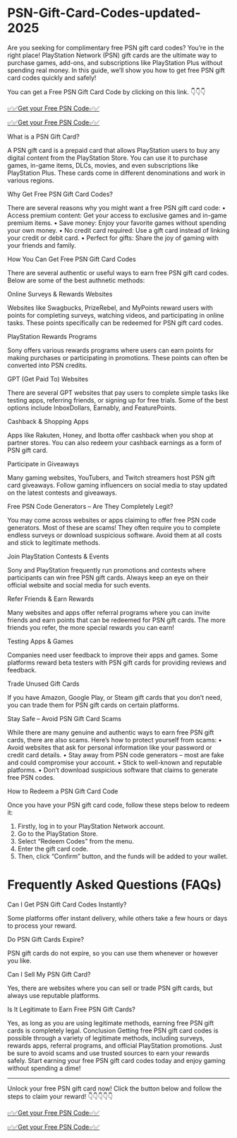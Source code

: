 # PSN-Gift-Card-Codes-updated-2025
Are you seeking for complimentary free PSN gift card codes? You’re in the right place! PlayStation Network (PSN) gift cards are the ultimate way to purchase games, add-ons, and subscriptions like PlayStation Plus without spending real money. In this guide, we’ll show you how to get free PSN gift card codes quickly and safely!

You can get a Free PSN Gift Card Code by clicking on this link. 👇👇👇

[✅✅Get your Free PSN Code✅✅](https://premium.topgiftcardusa.com/mshej002/aiogcsnd.html)

[✅✅Get your Free PSN Code✅✅](https://premium.topgiftcardusa.com/mshej002/aiogcsnd.html)

What is a PSN Gift Card?

A PSN gift card is a prepaid card that allows PlayStation users to buy any digital content from the PlayStation Store. You can use it to purchase games, in-game items, DLCs, movies, and even subscriptions like PlayStation Plus. These cards come in different denominations and work in various regions.

Why Get Free PSN Gift Card Codes?

There are several reasons why you might want a free PSN gift card code:
•	Access premium content: Get your access to exclusive games and in-game premium items.
•	Save money: Enjoy your favorite games without spending your own money.
•	No credit card required: Use a gift card instead of linking your credit or debit card.
•	Perfect for gifts: Share the joy of gaming with your friends and family.

How You Can Get Free PSN Gift Card Codes

There are several authentic or useful ways to earn free PSN gift card codes. Below are some of the best authnetic methods:

Online Surveys & Rewards Websites

Websites like Swagbucks, PrizeRebel, and MyPoints reward users with points for completing surveys, watching videos, and participating in online tasks. These points specifically can be redeemed for PSN gift card codes.

PlayStation Rewards Programs

Sony offers various rewards programs where users can earn points for making purchases or participating in promotions. These points can often be converted into PSN credits.

GPT (Get Paid To) Websites

There are several GPT websites that pay users to complete simple tasks like testing apps, referring friends, or signing up for free trials. Some of the best options include InboxDollars, Earnably, and FeaturePoints.

Cashback & Shopping Apps

Apps like Rakuten, Honey, and Ibotta offer cashback when you shop at partner stores. You can also redeem your cashback earnings as a form of PSN gift card.

Participate in Giveaways

Many gaming websites, YouTubers, and Twitch streamers host PSN gift card giveaways. Follow gaming influencers on social media to stay updated on the latest contests and giveaways.

Free PSN Code Generators – Are They Completely Legit?

You may come across websites or apps claiming to offer free PSN code generators. Most of these are scams! They often require you to complete endless surveys or download suspicious software. Avoid them at all costs and stick to legitimate methods.

Join PlayStation Contests & Events

Sony and PlayStation frequently run promotions and contests where participants can win free PSN gift cards. Always keep an eye on their official website and social media for such events.

Refer Friends & Earn Rewards

Many websites and apps offer referral programs where you can invite friends and earn points that can be redeemed for PSN gift cards. The more friends you refer, the more special rewards you can earn!

Testing Apps & Games

Companies need user feedback to improve their apps and games. Some platforms reward beta testers with PSN gift cards for providing reviews and feedback.

Trade Unused Gift Cards

If you have Amazon, Google Play, or Steam gift cards that you don’t need, you can trade them for PSN gift cards on certain platforms.

Stay Safe – Avoid PSN Gift Card Scams

While there are many genuine and authentic ways to earn free PSN gift cards, there are also scams. Here’s how to protect yourself from scams:
•	Avoid websites that ask for personal information like your password or credit card details.
•	Stay away from PSN code generators – most are fake and could compromise your account.
•	Stick to well-known and reputable platforms.
•	Don’t download suspicious software that claims to generate free PSN codes.

How to Redeem a PSN Gift Card Code

Once you have your PSN gift card code, follow these steps below to redeem it:
1.	Firstly, log in to your PlayStation Network account.
2.	Go to the PlayStation Store.
3.	Select “Redeem Codes” from the menu.
4.	Enter the gift card code.
5.	Then, click “Confirm” button, and the funds will be added to your wallet.

# Frequently Asked Questions (FAQs)

Can I Get PSN Gift Card Codes Instantly?

Some platforms offer instant delivery, while others take a few hours or days to process your reward.

Do PSN Gift Cards Expire?

PSN gift cards do not expire, so you can use them whenever or however you like.

Can I Sell My PSN Gift Card?
   
Yes, there are websites where you can sell or trade PSN gift cards, but always use reputable platforms.

Is It Legitimate to Earn Free PSN Gift Cards?

Yes, as long as you are using legitimate methods, earning free PSN gift cards is completely legal.
Conclusion
Getting free PSN gift card codes is possible through a variety of legitimate methods, including surveys, rewards apps, referral programs, and official PlayStation promotions. Just be sure to avoid scams and use trusted sources to earn your rewards safely.
Start earning your free PSN gift card codes today and enjoy gaming without spending a dime!
________________________________________
Unlock your free PSN gift card now! Click the button below and follow the steps to claim your reward! 👇👇👇👇👇

[✅✅Get your Free PSN Code✅✅](https://premium.topgiftcardusa.com/mshej002/aiogcsnd.html)

[✅✅Get your Free PSN Code✅✅](https://premium.topgiftcardusa.com/mshej002/aiogcsnd.html)
